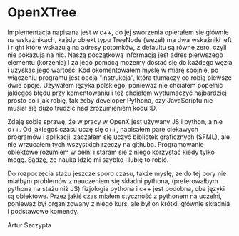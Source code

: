 # OpenXTree
Implementacja napisana jest w c++, do jej sworzenia opierałem sie głównie na wskaźnikach, każdy obiekt typu TreeNode (węzeł) ma dwa wskaźniki
left i right które wskazują na adresy potomków, z defaultu są równe zero, czyli nie pokazują na nic. Naszą początkową informacją jest
adres pierwszego elementu (korzenia) i za jego pomocą możemy dostać się do każdego węzła i uzyskać jego wartość. Kod okomentowałem
myślę w miarę spójnie, po włączeniu programu jest opcja "instrukcja", która tłumaczy co robią piewsze dwie opcje. Używałem języka polskiego,
ponieważ nie chciałem popełnić jakiegoś błędu przy komentowaniu i też chciałem wytłumaczyć najbardziej prosto co i jak robię, tak żeby
developer Pythona, czy JavaScriptu nie musiał się dużo trudzić nad zrozumieniem kodu :D.

Zdaję sobie sprawę, że w pracy w OpenX jest używany JS i python, a nie c++. Od jakiegoś czasu uczę się c++, napisałem pare ciekawych
programów i aplikacji, zaczałem się uczyć bibliotek graficznych (SFML), ale nie wrzucałem tych wszystkich rzeczy na githuba. 
Programowanie obiektowe rozumiem w pełni i staram sie z niego korzystać kiedy tylko mogę. Sądzę, ze nauka idzie mi szybko i lubię to robić.

Do rozpoczęcia stażu jeszcze sporo czasu, także myslę, ze do tej pory nie miałbym problemów z nauczeniem się składni pythona,
(preferowałbym pythona na stażu niż JS) fizjologia pythona i c++ jest podobna, oba języki są obiektowe. Przez jakiś czas miałem
styczność z pythonem na uczelni, ponieważ był organizowany z niego kurs, ale był on krótki, głównie składnia i podstawowe komendy.

Artur Szczypta
